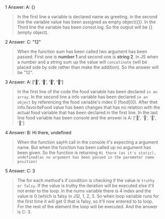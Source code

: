 1 Answer: A: {}
> In the first line a variable is declared name as greeting. in the second line the variable value has been assigned as empty object({}). In the Third line the variable has been consol.log. So the output will be {} (empty object).

2 Answer: C: "12"
> When the function sum has been called two argument has been passed. First one is **number 1** and second one is **string 2**. In JS when a number and a string sum up the value will `concatinate` (will be placed side by side rather than make the addition). So the answer will be "12".

3 Answer: A: ['🍕', '🍫', '🥑', '🍔']
> In the first line of the code the food variable has been declared `in an array`. In the second line a info variable has been declared `in an object` by referencing the food variable's index 0 (food[0]). After thet info.favoriteFood value has been changes that has no relation with the actual food variable that has been declared in the first line. In the last line food variable has been console and the answer is A: ['🍕', '🍫', '🥑', '🍔']

4 Answer: B: Hi there, undefined
> When the function sayHi call in the console it's expecting a argument name. But when the function has been called up no argument has been given. So the function is returning `Hi there (as it's static), undefined(as no argument has been passed in the paremeter name position)`

5 Answer: C: 3
> The for each method's if condition is checking if the value is `truthy or falsy`. If the value is truthy the iteration will be executed else it'll not enter to the loop. in the nums variable there is 4 index and the value is 0 (which is falsy in JS), 1, 2, 3. So when loop variable runs for the first time it will get 0 that is falsy, so it'll now entered to to loop. For the rest of the element the loop will be executed. And the answer is C: 3.